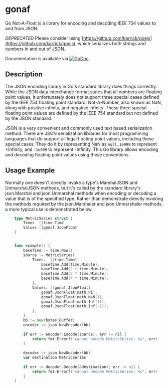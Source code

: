 # gonaf

Go Not-A-Float is a library for encoding and decoding IEEE 754 values
to and from JSON.

*DEPRECATED* Please consider using
[https://github.com/karrick/goejs](https://github.com/karrick/goejs),
which serializes both strings and numbers in and out of JSON.

Documentation is available via
[![GoDoc](https://godoc.org/github.com/karrick/gonaf?status.svg)](https://godoc.org/github.com/karrick/gonaf).

## Description

The JSON encoding library in Go's standard library does things
correctly.  While the JSON data interchange format states that all
numbers are floating point values, it unfortunately does not support
three special cases defined by the IEEE 754 floating point standard:
Not-A-Number, also known as NaN, along with positive infinity, and
negative infinity.  These three special floating point values are
defined by the IEEE 754 standard but not defined by the JSON standard.

JSON is a very convenient and commonly used text based serialization
method.  There are JSON serialization libraries for most programming
languages that do support all legal floating point values, including
these special cases.  They do it by representing NaN as `null`,
`1e999` to represent +Infinity, and `-1e999` to represent -Infinity.
This Go library allows encoding and decoding floating point values
using these conventions.

## Usage Example

Normally one doesn't directly invoke a type's MarshalJSON and
UnmarshalJSON methods, but it's called by the standard library's
json.Marshal and json.Unmarshal methods when encoding or decoding a
value that is of the specified type.  Rather than demonstrate directly
invoking the methods required by the json.Marshaler and
json.Unmarshaler methods, a more typical use is demonstrated below.

```Go
    type MetricSeries struct {
        Times  []time.Time
        Values []gonaf.JsonFloat
    }


    func example() {
		baseTime := time.Now()
		source := MetricSeries{
		    Times:  []time.Time{
		        baseTime.Add(time.Minute),
		        baseTime.Add(2 * time.Minute),
		        baseTime.Add(3 * time.Minute),
		        baseTime.Add(4 * time.Minute),
		    },
		    Values: []gonaf.JsonFloat{
		        gonaf.JsonFloat(math.Pi),
		        gonaf.JsonFloat(math.NaN()),
		        gonaf.JsonFloat(math.Inf(1)),
		        gonaf.JsonFloat(math.Inf(-1)),
		    },
		}
		bb := new(bytes.Buffer)
		encoder := json.NewEncoder(bb)
		
		if err := encoder.Encode(source); err != nil {
		    return fmt.Errorf("cannot encode MetricSeries: %s", err)
		}
		
		decoder := json.NewDecoder(bb)
		var destination MetricSeries
		
		if err := decoder.Decode(&destination); err != nil {
		    return fmt.Errorf("cannot decode MetricSeries: %s", err)
		}
    }
```
